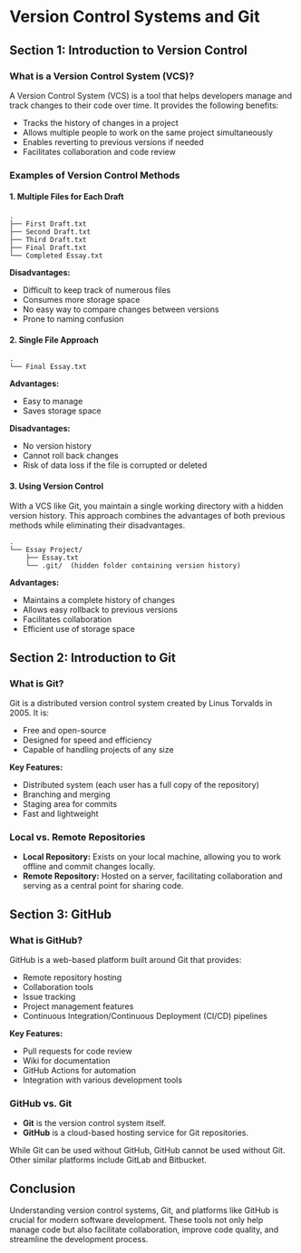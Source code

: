 # Version Control Systems and Git

## Section 1: Introduction to Version Control

### What is a Version Control System (VCS)?
A Version Control System (VCS) is a tool that helps developers manage and track changes to their code over time. It provides the following benefits:
- Tracks the history of changes in a project
- Allows multiple people to work on the same project simultaneously
- Enables reverting to previous versions if needed
- Facilitates collaboration and code review

### Examples of Version Control Methods

#### 1. Multiple Files for Each Draft
```
.
├── First Draft.txt
├── Second Draft.txt
├── Third Draft.txt
├── Final Draft.txt
└── Completed Essay.txt
```

**Disadvantages:**
- Difficult to keep track of numerous files
- Consumes more storage space
- No easy way to compare changes between versions
- Prone to naming confusion

#### 2. Single File Approach
```
.
└── Final Essay.txt
```

**Advantages:**
- Easy to manage
- Saves storage space

**Disadvantages:**
- No version history
- Cannot roll back changes
- Risk of data loss if the file is corrupted or deleted

#### 3. Using Version Control
With a VCS like Git, you maintain a single working directory with a hidden version history. This approach combines the advantages of both previous methods while eliminating their disadvantages.

```
.
└── Essay Project/
    ├── Essay.txt
    └── .git/  (hidden folder containing version history)
```

**Advantages:**
- Maintains a complete history of changes
- Allows easy rollback to previous versions
- Facilitates collaboration
- Efficient use of storage space

## Section 2: Introduction to Git

### What is Git?
Git is a distributed version control system created by Linus Torvalds in 2005. It is:
- Free and open-source
- Designed for speed and efficiency
- Capable of handling projects of any size

**Key Features:**
- Distributed system (each user has a full copy of the repository)
- Branching and merging
- Staging area for commits
- Fast and lightweight

### Local vs. Remote Repositories
- **Local Repository:** Exists on your local machine, allowing you to work offline and commit changes locally.
- **Remote Repository:** Hosted on a server, facilitating collaboration and serving as a central point for sharing code.

## Section 3: GitHub

### What is GitHub?
GitHub is a web-based platform built around Git that provides:
- Remote repository hosting
- Collaboration tools
- Issue tracking
- Project management features
- Continuous Integration/Continuous Deployment (CI/CD) pipelines

**Key Features:**
- Pull requests for code review
- Wiki for documentation
- GitHub Actions for automation
- Integration with various development tools

### GitHub vs. Git
- **Git** is the version control system itself.
- **GitHub** is a cloud-based hosting service for Git repositories.

While Git can be used without GitHub, GitHub cannot be used without Git. Other similar platforms include GitLab and Bitbucket.

## Conclusion
Understanding version control systems, Git, and platforms like GitHub is crucial for modern software development. These tools not only help manage code but also facilitate collaboration, improve code quality, and streamline the development process.